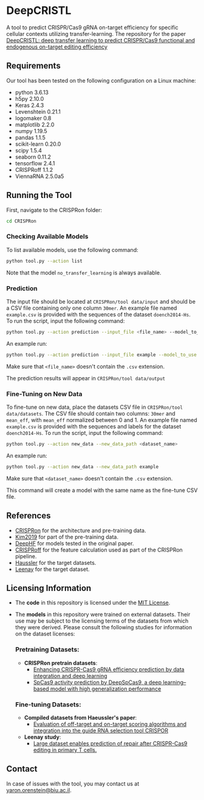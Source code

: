 
# DeepCRISTL

A tool to predict CRISPR/Cas9 gRNA on-target efficiency for specific cellular contexts utilizing transfer-learning. The repository for the paper [DeepCRISTL: deep transfer learning to predict CRISPR/Cas9 functional and endogenous on-target editing efficiency](https://academic.oup.com/bioinformatics/article/40/8/btae481/7723478)

## Requirements

Our tool has been tested on the following configuration on a Linux machine:
 - python 3.6.13
 - h5py 2.10.0
 - Keras 2.4.3
 - Levenshtein 0.21.1
 - logomaker 0.8
 - matplotlib 2.2.0
 - numpy 1.19.5
 - pandas 1.1.5
 - scikit-learn 0.20.0
 - scipy 1.5.4
 - seaborn 0.11.2
 - tensorflow 2.4.1
 - CRISPRoff 1.1.2
 - ViennaRNA 2.5.0a5
 



## Running the Tool

First, navigate to the CRISPRon folder:
```sh
cd CRISPRon
```

### Checking Available Models
To list available models, use the following command:
```sh
python tool.py --action list
```
Note that the model `no_transfer_learning` is always available.

### Prediction
The input file should be located at `CRISPRon/tool data/input` and should be a CSV file containing only one column `30mer`. An example file named `example.csv` is provided with the sequences of the dataset `doench2014-Hs`. To run the script, input the following command:

```sh
python tool.py --action prediction --input_file <file_name> --model_to_use <model_name>
```

An example run:
```sh
python tool.py --action prediction --input_file example --model_to_use leenay
```


Make sure that `<file_name>` doesn't contain the `.csv` extension. 

The prediction results will appear in `CRISPRon/tool data/output`

### Fine-Tuning on New Data
To fine-tune on new data, place the datasets CSV file in `CRISPRon/tool data/datasets`. The CSV file should contain two columns: `30mer` and `mean_eff`, with `mean_eff` normalized between 0 and 1. An example file named `example.csv` is provided with the sequences and labels for the dataset `doench2014-Hs`. To run the script, input the following command:

```sh
python tool.py --action new_data --new_data_path <dataset_name>
```

An example run:
```sh
python tool.py --action new_data --new_data_path example
```


Make sure that `<dataset_name>` doesn't contain the `.csv` extension.

This command will create a model with the same name as the fine-tune CSV file.



## References

 - [CRISPRon](https://www.nature.com/articles/s41467-021-23576-0) for the architecture and pre-training data.
 - [Kim2019](https://www.science.org/doi/10.1126/sciadv.aax9249) for part of the pre-training data.
 - [DeepHF](https://www.nature.com/articles/s41467-019-12281-8) for models tested in the original paper.
 - [CRISPRoff](https://link.springer.com/article/10.1186/s13059-018-1534-x) for the feature calculation used as part of the CRISPRon pipeline.
  - [Haussler](https://link.springer.com/article/10.1186/s13059-016-1012-2) for the target datasets.
- [Leenay](https://www.nature.com/articles/s41587-019-0203-2) for the target dataset.

## Licensing Information

- The **code** in this repository is licensed under the [MIT License](./LICENSE).
- The **models** in this repository were trained on external datasets. Their use may be subject to the licensing terms of the datasets from which they were derived. Please consult the following studies for information on the dataset licenses:

  ### Pretraining Datasets:
  - **CRISPRon pretrain datasets**:
    - [Enhancing CRISPR-Cas9 gRNA efficiency prediction by data integration and deep learning](https://www.nature.com/articles/s41467-021-23576-0)
    - [SpCas9 activity prediction by DeepSpCas9, a deep learning–based model with high generalization performance](https://www.science.org/doi/10.1126/sciadv.aax9249)

  ### Fine-tuning Datasets:
  - **Compiled datasets from Haeussler's paper**:
    - [Evaluation of off-target and on-target scoring algorithms and integration into the guide RNA selection tool CRISPOR](https://genomebiology.biomedcentral.com/articles/10.1186/s13059-016-1012-2)
  - **Leenay study**:
    - [Large dataset enables prediction of repair after CRISPR-Cas9 editing in primary T cells.](https://www.ncbi.nlm.nih.gov/pmc/articles/PMC7388783/)



## Contact
In case of issues with the tool, you may contact us at yaron.orenstein@biu.ac.il.
